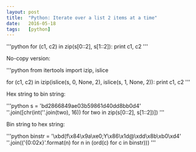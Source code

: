 ```yaml
---
layout: post
title:  "Python: Iterate over a list 2 items at a time"
date:   2016-05-18
tags:   [python]
---
```


'''python
for (c1, c2) in zip(s[0::2], s[1::2]):
    print c1, c2
'''

No-copy version:

'''python
from itertools import izip, islice

for (c1, c2) in izip(islice(s, 0, None, 2), islice(s, 1, None, 2)):
    print c1, c2
'''

Hex string to bin string:

'''python
s = 'bd2866849ae03b59861d40dd8bb0d4'
''.join([chr(int(''.join(two), 16)) for two in zip(s[0::2], s[1::2])])
'''

Bin string to hex string:

'''python
binstr = '\xbd(f\x84\x9a\xe0;Y\x86\x1d@\xdd\x8b\xb0\xd4'
''.join(('{0:02x}'.format(n) for n in (ord(c) for c in binstr)))
'''